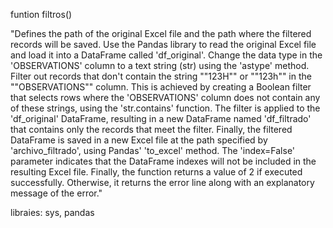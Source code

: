 funtion filtros()	

"Defines the path of the original Excel file and the path where the filtered records will be saved.
Use the Pandas library to read the original Excel file and load it into a DataFrame called 'df_original'.
Change the data type in the 'OBSERVATIONS' column to a text string (str) using the 'astype' method.
Filter out records that don't contain the string ""123H"" or ""123h"" in the ""OBSERVATIONS"" column. This is achieved by creating a Boolean filter that selects rows where the 'OBSERVATIONS' column does not contain any of these strings, using the 'str.contains' function.
The filter is applied to the 'df_original' DataFrame, resulting in a new DataFrame named 'df_filtrado' that contains only the records that meet the filter.
Finally, the filtered DataFrame is saved in a new Excel file at the path specified by 'archivo_filtrado', using Pandas' 'to_excel' method. The 'index=False' parameter indicates that the DataFrame indexes will not be included in the resulting Excel file.
Finally, the function returns a value of 2 if executed successfully. Otherwise, it returns the error line along with an explanatory message of the error."	

libraies: sys, pandas

